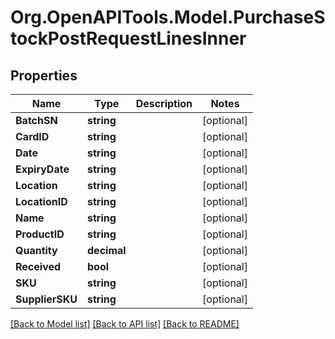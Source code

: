 # Org.OpenAPITools.Model.PurchaseStockPostRequestLinesInner

## Properties

Name | Type | Description | Notes
------------ | ------------- | ------------- | -------------
**BatchSN** | **string** |  | [optional] 
**CardID** | **string** |  | [optional] 
**Date** | **string** |  | [optional] 
**ExpiryDate** | **string** |  | [optional] 
**Location** | **string** |  | [optional] 
**LocationID** | **string** |  | [optional] 
**Name** | **string** |  | [optional] 
**ProductID** | **string** |  | [optional] 
**Quantity** | **decimal** |  | [optional] 
**Received** | **bool** |  | [optional] 
**SKU** | **string** |  | [optional] 
**SupplierSKU** | **string** |  | [optional] 

[[Back to Model list]](../README.md#documentation-for-models) [[Back to API list]](../README.md#documentation-for-api-endpoints) [[Back to README]](../README.md)

